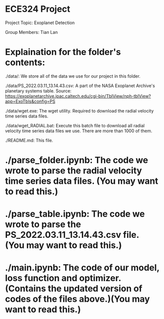 # ECE324 Project

Project Topic: Exoplanet Detection

Group Members: Tian Lan

# Explaination for the folder's contents:

./data/: We store all of the data we use for our project in this folder.

./data/PS_2022.03.11_13.14.43.csv: A part of the NASA Exoplanet Archive's planetary systems table. Source: https://exoplanetarchive.ipac.caltech.edu/cgi-bin/TblView/nph-tblView?app=ExoTbls&config=PS

./data/wget.exe: The wget utility. Required to download the radial velocity time series data files.

./data/wget_RADIAL.bat: Execute this batch file to download all radial velocity time series data files we use. There are more than 1000 of them.

./README.md: This file.

# ./parse_folder.ipynb: The code we wrote to parse the radial velocity time series data files. (You may want to read this.)

# ./parse_table.ipynb: The code we wrote to parse the PS_2022.03.11_13.14.43.csv file. (You may want to read this.)

# ./main.ipynb: The code of our model, loss function and optimizer. (Contains the updated version of codes of the files above.)(You may want to read this.)
